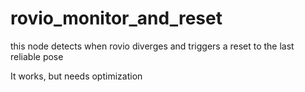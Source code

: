 # rovio_monitor_and_reset
this node detects when rovio diverges and triggers a reset to the last reliable pose

It works, but needs optimization
